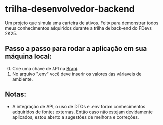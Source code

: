 # trilha-desenvolvedor-backend
Um projeto que simula uma carteira de ativos. Feito para demonstrar todos meus conhecimentos adquiridos durante a trilha de back-end do FDevs 2K25.

## Passo a passo para rodar a aplicação em sua máquina local:
0. Crie uma chave de API na [Brapi](https://brapi.dev/).
1. No arquivo ".env" você deve inserir os valores das váriaveis de ambiente.


## Notas:
 - A integração de API, o uso de DTOs e .env foram conhecimentos adquiridos de fontes externas. Então caso não estejam devidamente aplicados, estou aberto a sugestões de melhoria e correções.
